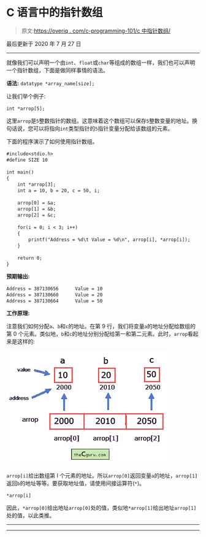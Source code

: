 # C 语言中的指针数组

> 原文:[https://overiq . com/c-programming-101/c 中指针数组/](https://overiq.com/c-programming-101/array-of-pointers-in-c/)

最后更新于 2020 年 7 月 27 日

* * *

就像我们可以声明一个由`int`、`float`或`char`等组成的数组一样，我们也可以声明一个指针数组，下面是做同样事情的语法。

**语法:** `datatype *array_name[size];`

让我们举个例子:

```
int *arrop[5];

```

这里`arrop`是`5`整数指针的数组。这意味着这个数组可以保存`5`整数变量的地址。换句话说，您可以将指向`int`类型指针的`5`指针变量分配给该数组的元素。

下面的程序演示了如何使用指针数组。

```
#include<stdio.h>
#define SIZE 10

int main()
{
    int *arrop[3];
    int a = 10, b = 20, c = 50, i;

    arrop[0] = &a;
    arrop[1] = &b;
    arrop[2] = &c;

    for(i = 0; i < 3; i++)
    {
        printf("Address = %d\t Value = %d\n", arrop[i], *arrop[i]);
    }

    return 0;
}

```

**预期输出:**

```
Address = 387130656      Value = 10
Address = 387130660      Value = 20
Address = 387130664      Value = 50

```

**工作原理:**

注意我们如何分配`a`、`b`和`c`的地址。在第 9 行，我们将变量`a`的地址分配给数组的第 0 个元素。类似地，`b`和`c`的地址分别分配给第一和第二元素。此时，`arrop`看起来是这样的:

![](img/0c8d8c9e7c920f55ba753f93aa84ce38.png)

`arrop[i]`给出数组第 I 个元素的地址。所以`arrop[0]`返回变量`a`的地址，`arrop[1]`返回`b`的地址等等。要获取地址值，请使用间接运算符(`*`)。

```
*arrop[i]

```

因此，`*arrop[0]`给出地址`arrop[0]`处的值，类似地`*arrop[1]`给出地址`arrop[1]`处的值，以此类推。

* * *

* * *